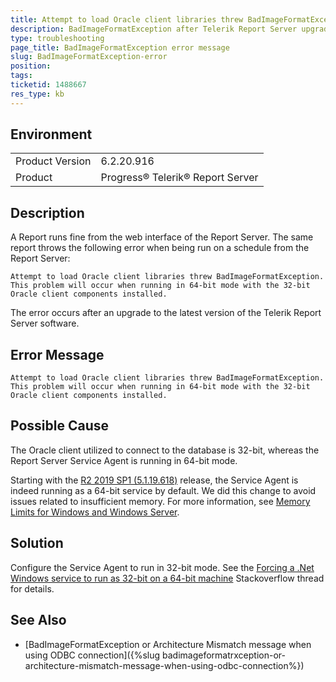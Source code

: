 ```yaml
---
title: Attempt to load Oracle client libraries threw BadImageFormatException
description: BadImageFormatException after Telerik Report Server upgrade
type: troubleshooting
page_title: BadImageFormatException error message
slug: BadImageFormatException-error
position: 
tags: 
ticketid: 1488667
res_type: kb
---
```


## Environment

<table>
	<tbody>
		<tr>
			<td>Product Version</td>
			<td>6.2.20.916</td>
		</tr>
		<tr>
			<td>Product</td>
			<td>Progress® Telerik® Report Server</td>
		</tr>
	</tbody>
</table>

## Description

A Report runs fine from the web interface of the Report Server. The same report throws the following error when being run on a schedule from the Report Server:

`Attempt to load Oracle client libraries threw BadImageFormatException. This problem will occur when running in 64-bit mode with the 32-bit Oracle client components installed.`

The error occurs after an upgrade to the latest version of the Telerik Report Server software.

## Error Message

`Attempt to load Oracle client libraries threw BadImageFormatException. This problem will occur when running in 64-bit mode with the 32-bit Oracle client components installed.`

## Possible Cause

The Oracle client utilized to connect to the database is 32-bit, whereas the Report Server Service Agent is running in 64-bit mode.

Starting with the [R2 2019 SP1 (5.1.19.618)](https://www.telerik.com/support/whats-new/report-server/release-history/progress-telerik-report-server-r2-2019-sp1-5-1-19-618) release, the Service Agent is indeed running as a 64-bit service by default. We did this change to avoid issues related to insufficient memory. For more information, see [Memory Limits for Windows and Windows Server](https://docs.microsoft.com/en-us/windows/win32/memory/memory-limits-for-windows-releases#physical-memory-limits-windows-10).

## Solution

Configure the Service Agent to run in 32-bit mode. See the [Forcing a .Net Windows service to run as 32-bit on a 64-bit machine](https://stackoverflow.com/questions/1079066/forcing-a-net-windows-service-to-run-as-32-bit-on-a-64-bit-machine) Stackoverflow thread for details.

## See Also

* [BadImageFormatException or Architecture Mismatch message when using ODBC connection]({%slug badimageformatrxception-or-architecture-mismatch-message-when-using-odbc-connection%})